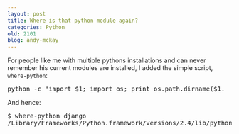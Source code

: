```yaml
---
layout: post
title: Where is that python module again?
categories: Python
old: 2101
blog: andy-mckay
---
```

<p>For people like me with multiple pythons installations and can never remember his current modules are installed, I added the simple script, <code>where-python</code>:</p>
<pre>
python -c "import $1; import os; print os.path.dirname($1.__file__)"
</pre>
<p>And hence:</p>
<pre>$ where-python django
/Library/Frameworks/Python.framework/Versions/2.4/lib/python2.4/site-packages/django
</pre>

